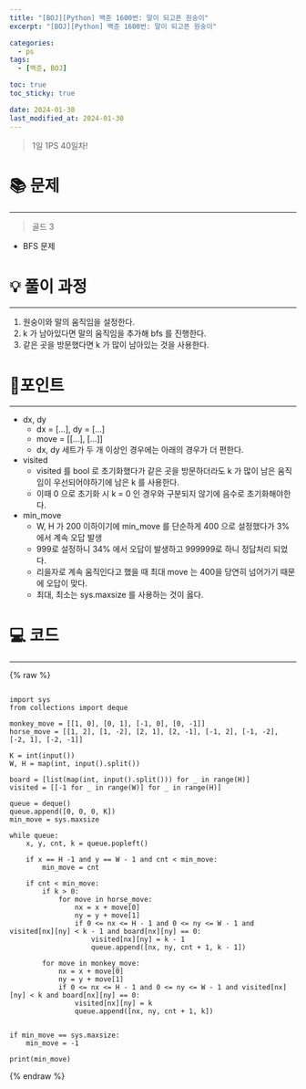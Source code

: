 ```yaml
---
title: "[BOJ][Python] 백준 1600번: 말이 되고픈 원숭이"
excerpt: "[BOJ][Python] 백준 1600번: 말이 되고픈 원숭이"

categories:
  - ps
tags:
  - [백준, BOJ]

toc: true
toc_sticky: true

date: 2024-01-30
last_modified_at: 2024-01-30
---
```


> 1일 1PS 40일차!

# 📚 문제

---

> 골드 3

- BFS 문제 

# 💡 풀이 과정

---

1. 원숭이와 말의 움직임을 설정한다.
2. k 가 남아있다면 말의 움직임을 추가해 bfs 를 진행한다. 
3. 같은 곳을 방문했다면 k 가 많이 남아있는 것을 사용한다. 

# 📌포인트 

---

- dx, dy 
    - dx = [...], dy = [...]
    - move = [[...], [...]]
    - dx, dy 세트가 두 개 이상인 경우에는 아래의 경우가 더 편한다.
- visited
    - visited 를 bool 로 초기화했다가 같은 곳을 방문하더라도 k 가 많이 남은 움직임이 우선되어야하기에 남은 k 를 사용한다. 
    - 이때 0 으로 초기화 시 k = 0 인 경우와 구분되지 않기에 음수로 초기화해야한다. 
- min_move
    - W, H 가 200 이하이기에 min_move 를 단순하게 400 으로 설정했다가 3%에서 계속 오답 발생
    - 999로 설정하니 34% 에서 오답이 발생하고 999999로 하니 정답처리 되었다.
    - 리을자로 계속 움직인다고 했을 때 최대 move 는 400을 당연히 넘어가기 때문에 오답이 맞다. 
    - 최대, 최소는 sys.maxsize 를 사용하는 것이 옳다. 

# 💻 코드

---

{% raw %}

```

import sys
from collections import deque

monkey_move = [[1, 0], [0, 1], [-1, 0], [0, -1]]
horse_move = [[1, 2], [1, -2], [2, 1], [2, -1], [-1, 2], [-1, -2], [-2, 1], [-2, -1]]

K = int(input())
W, H = map(int, input().split())

board = [list(map(int, input().split())) for _ in range(H)]
visited = [[-1 for _ in range(W)] for _ in range(H)]

queue = deque()
queue.append([0, 0, 0, K])
min_move = sys.maxsize

while queue:
    x, y, cnt, k = queue.popleft()

    if x == H -1 and y == W - 1 and cnt < min_move:
        min_move = cnt

    if cnt < min_move:
        if k > 0:
            for move in horse_move:
                nx = x + move[0]
                ny = y + move[1]
                if 0 <= nx <= H - 1 and 0 <= ny <= W - 1 and visited[nx][ny] < k - 1 and board[nx][ny] == 0:
                    visited[nx][ny] = k - 1
                    queue.append([nx, ny, cnt + 1, k - 1])

        for move in monkey_move:
            nx = x + move[0]
            ny = y + move[1]
            if 0 <= nx <= H - 1 and 0 <= ny <= W - 1 and visited[nx][ny] < k and board[nx][ny] == 0:
                visited[nx][ny] = k
                queue.append([nx, ny, cnt + 1, k])


if min_move == sys.maxsize:
    min_move = -1

print(min_move)

```

{% endraw %}
